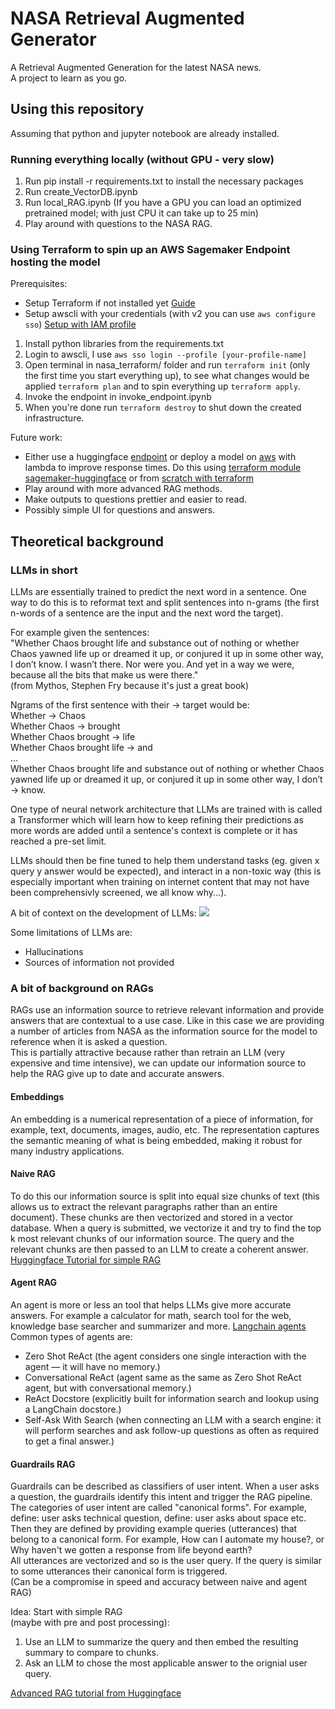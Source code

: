 # NASA Retrieval Augmented Generator
A Retrieval Augmented Generation for the latest NASA news.      
A project to learn as you go.     

## Using this repository
Assuming that python and jupyter notebook are already installed.    

### Running everything locally (without GPU - very slow)
1. Run pip install -r requirements.txt to install the necessary packages
3. Run create_VectorDB.ipynb
4. Run local_RAG.ipynb (If you have a GPU you can load an optimized pretrained model; with just CPU it can take up to 25 min)
5. Play around with questions to the NASA RAG.

### Using Terraform to spin up an AWS Sagemaker Endpoint hosting the model
Prerequisites: 
- Setup Terraform if not installed yet [Guide](https://developer.hashicorp.com/terraform/tutorials/aws-get-started/install-cli)
- Setup awscli with your credentials (with v2 you can use `aws configure sso`) [Setup with IAM profile](https://docs.aws.amazon.com/cli/latest/userguide/sso-configure-profile-token.html#sso-configure-profile-token-auto-sso)

1. Install python libraries from the requirements.txt
2. Login to awscli, I use `aws sso login --profile [your-profile-name]`
4. Open terminal in nasa_terraform/ folder and run `terraform init` (only the first time you start everything up), to see what changes would be applied `terraform plan` and to spin everything up `terraform apply`.
5. Invoke the endpoint in invoke_endpoint.ipynb
6. When you're done run `terraform destroy` to shut down the created infrastructure.


Future work:
- Either use a huggingface [endpoint](https://huggingface.co/docs/inference-endpoints/index) or deploy a model on [aws](https://www.youtube.com/watch?v=a2A_CxrH3Ts) with lambda to improve response times. Do this using [terraform module sagemaker-huggingface](https://registry.terraform.io/modules/philschmid/sagemaker-huggingface/aws/latest) or from [scratch with terraform](https://aws.plainenglish.io/creating-a-serverless-endpoint-in-amazon-sagemaker-for-hugging-face-models-using-terraform-ff2113e65abc)
- Play around with more advanced RAG methods.
- Make outputs to questions prettier and easier to read.
- Possibly simple UI for questions and answers.

## Theoretical background
### LLMs in short
LLMs are essentially trained to predict the next word in a sentence. 
One way to do this is to reformat text and split sentences into n-grams (the first n-words of a sentence are the input and the next word the target).

For example given the sentences:    
"Whether Chaos brought life and substance out of nothing or whether Chaos yawned life up or dreamed it up, or conjured it up in some other way, I don’t know.
I wasn’t there. Nor were you. And yet in a way we were, because all the bits that make us were there."      
(from Mythos, Stephen Fry because it's just a great book)

Ngrams of the first sentence with their -> target would be:      
Whether -> Chaos   
Whether Chaos -> brought   
Whether Chaos brought -> life    
Whether Chaos brought life -> and    
...     
Whether Chaos brought life and substance out of nothing or whether Chaos yawned life up or dreamed it up, or conjured it up in some other way, I don’t -> know.

One type of neural network architecture that LLMs are trained with is called a Transformer which will learn how to keep refining their predictions as more words are added until a sentence's context is complete or it has reached a pre-set limit. 

LLMs should then be fine tuned to help them understand tasks (eg. given x query y answer would be expected), and interact in a non-toxic way (this is especially important when training on internet content that may not have been comprehensivly screened, we all know why...).

A bit of context on the development of LLMs:
[<img src="https://miro.medium.com/v2/resize:fit:2000/format:webp/0*2FIDOD-IRWOqalw8">](https://medium.com/@thefrankfire/building-basic-intuition-for-large-language-models-llms-91f7ca92dfe7)

Some limitations of LLMs are:
- Hallucinations
- Sources of information not provided

### A bit of background on RAGs
RAGs use an information source to retrieve relevant information and provide answers that are contextual to a use case. Like in this case we are providing a number of articles from NASA as the information source for the model to reference when it is asked a question.      
This is partially attractive because rather than retrain an LLM (very expensive and time intensive), we can update our information source to help the RAG give up to date and accurate answers.

#### Embeddings
An embedding is a numerical representation of a piece of information, for example, text, documents, images, audio, etc. The representation captures the semantic meaning of what is being embedded, making it robust for many industry applications.

#### Naive RAG
To do this our information source is split into equal size chunks of text (this allows us to extract the relevant paragraphs rather than an entire document). These chunks are then vectorized and stored in a vector database. When a query is submitted, we vectorize it and try to find the top k most relevant chunks of our information source. The query and the relevant chunks are then passed to an LLM to create a coherent answer. [Huggingface Tutorial for simple RAG](https://huggingface.co/learn/cookbook/en/rag_zephyr_langchain)

#### Agent RAG
An agent is more or less an tool that helps LLMs give more accurate answers. For example a calculator for math, search tool for the web, knowledge base searcher and summarizer and more. [Langchain agents](https://www.pinecone.io/learn/series/langchain/langchain-agents/)     
Common types of agents are:     
* Zero Shot ReAct (the agent considers one single interaction with the agent — it will have no memory.)
* Conversational ReAct (agent same as the same as Zero Shot ReAct agent, but with conversational memory.)
* ReAct Docstore (explicitly built for information search and lookup using a LangChain docstore.)
* Self-Ask With Search (when connecting an LLM with a search engine: it will perform searches and ask follow-up questions as often as required to get a final answer.)

#### Guardrails RAG
Guardrails can be described as classifiers of user intent. When a user asks a question, the guardrails identify this intent and trigger the RAG pipeline.
The categories of user intent are called "canonical forms". For example, define: user asks technical question, define: user asks about space etc.
Then they are defined by providing example queries (utterances) that belong to a canonical form. For example, How can I automate my house?, or Why haven't we gotten a response from life beyond earth?     
All utterances are vectorized and so is the user query. If the query is similar to some utterances their canonical form is triggered.  
(Can be a compromise in speed and accuracy between naive and agent RAG)


Idea: Start with simple RAG     
(maybe with pre and post processing):
1. Use an LLM to summarize the query and then embed the resulting summary to compare to chunks.
2. Ask an LLM to chose the most applicable answer to the orignial user query.

[Advanced RAG tutorial from Huggingface](https://huggingface.co/learn/cookbook/en/advanced_rag)